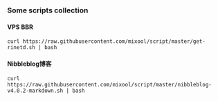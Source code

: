 ### Some scripts collection

#### VPS BBR
`curl https://raw.githubusercontent.com/mixool/script/master/get-rinetd.sh | bash`

#### Nibbleblog博客
`curl https://raw.githubusercontent.com/mixool/script/master/nibbleblog-v4.0.2-markdown.sh | bash`
